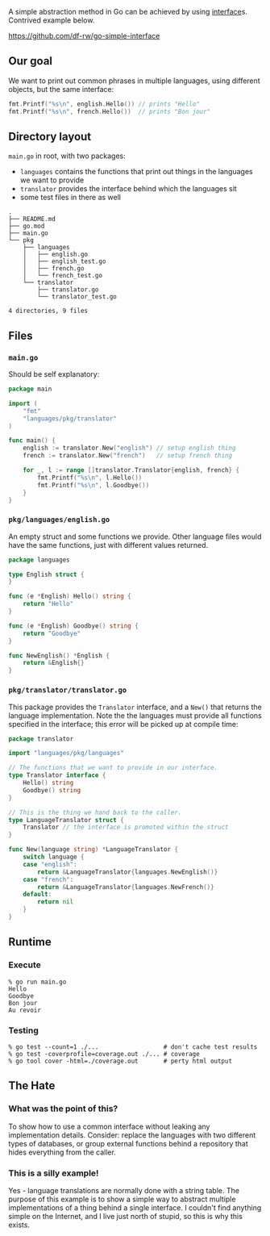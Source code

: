 A simple abstraction method in Go can be achieved by using
[interface](https://go.dev/doc/effective_go#interfaces_and_types)s. Contrived
example below.

https://github.com/df-rw/go-simple-interface

## Our goal

We want to print out common phrases in multiple languages, using different
objects, but the same interface:

```go
fmt.Printf("%s\n", english.Hello()) // prints "Hello"
fmt.Printf("%s\n", french.Hello())  // prints "Bon jour"
```

## Directory layout

`main.go` in root, with two packages:
-   `languages` contains the functions that print out things in the languages
    we want to provide
-   `translator` provides the interface behind which the languages sit
-   some test files in there as well

```
.
├── README.md
├── go.mod
├── main.go
└── pkg
    ├── languages
    │   ├── english.go
    │   ├── english_test.go
    │   ├── french.go
    │   └── french_test.go
    └── translator
        ├── translator.go
        └── translator_test.go

4 directories, 9 files
```

## Files

### `main.go`

Should be self explanatory:

```go
package main

import (
	"fmt"
	"languages/pkg/translator"
)

func main() {
	english := translator.New("english") // setup english thing
	french := translator.New("french")   // setup french thing

	for _, l := range []translator.Translator{english, french} {
		fmt.Printf("%s\n", l.Hello())
		fmt.Printf("%s\n", l.Goodbye())
	}
}
```

### `pkg/languages/english.go`

An empty struct and some functions we provide. Other language files would have
the same functions, just with different values returned.

```go
package languages

type English struct {
}

func (e *English) Hello() string {
	return "Hello"
}

func (e *English) Goodbye() string {
	return "Goodbye"
}

func NewEnglish() *English {
	return &English{}
}

```

### `pkg/translator/translator.go`

This package provides the `Translator` interface, and a `New()` that returns
the language implementation. Note the the languages must provide all functions
specified in the interface; this error will be picked up at compile time:

```go
package translator

import "languages/pkg/languages"

// The functions that we want to provide in our interface.
type Translator interface {
	Hello() string
	Goodbye() string
}

// This is the thing we hand back to the caller.
type LanguageTranslator struct {
	Translator // the interface is promoted within the struct
}

func New(language string) *LanguageTranslator {
	switch language {
	case "english":
		return &LanguageTranslator{languages.NewEnglish()}
	case "french":
		return &LanguageTranslator{languages.NewFrench()}
	default:
		return nil
	}
}
```

## Runtime

### Execute

```shell
% go run main.go
Hello
Goodbye
Bon jour
Au revoir
```

### Testing

```shell
% go test --count=1 ./...                  # don't cache test results
% go test -coverprofile=coverage.out ./... # coverage
% go tool cover -html=./coverage.out       # perty html output
```

## The Hate

### What was the point of this?

To show how to use a common interface without leaking any implementation
details. Consider: replace the languages with two different types of databases,
or group external functions behind a repository that hides everything from the
caller.


### This is a silly example!

Yes - language translations are normally done with a string table. The purpose
of this example is to show a simple way to abstract multiple implementations
of a thing behind a single interface. I couldn't find anything simple on the
Internet, and I live just north of stupid, so this is why this exists.
